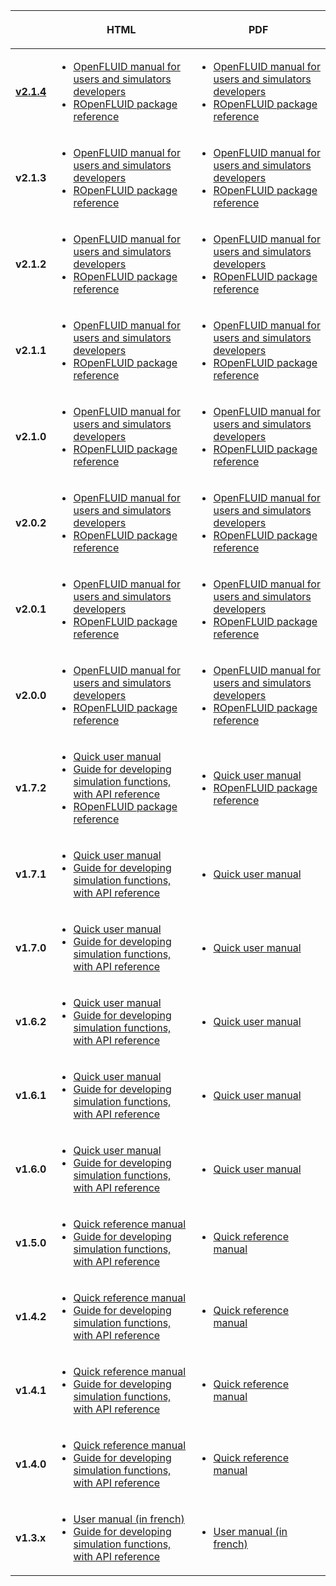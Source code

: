 <table>
<thead>
<tr class="header">
<th></th>
<th><p>HTML</p></th>
<th><p>PDF</p></th>
</tr>
</thead>
<tbody>
<tr class="odd">
<td><p><b><u>v2.1.4</u></b></p></td>
<td><ul>
<li><a href="http://www.openfluid-project.org/resources/docs/manuals/en/openfluid/2.1.4/main/html/index.html">OpenFLUID manual for users and simulators developers</a></li>
<li><a href="http://www.openfluid-project.org/resources/docs/manuals/en/openfluid/2.1.4/ROpenFLUID/html/index.html">ROpenFLUID package reference</a></li>
</ul></td>
<td><ul>
<li><a href="http://www.openfluid-project.org/resources/docs/manuals/en/openfluid/2.1.4/main/openfluid_manual_2.1.4.pdf">OpenFLUID manual for users and simulators developers</a></li>
<li><a href="http://www.openfluid-project.org/resources/docs/manuals/en/openfluid/2.1.4/ROpenFLUID/ROpenFLUID-manual.pdf">ROpenFLUID package reference</a></li>
</ul></td>
</tr>
<tr class="even">
<td><p><b>v2.1.3</b></p></td>
<td><ul>
<li><a href="http://www.openfluid-project.org/resources/docs/manuals/en/openfluid/2.1.3/main/html/index.html">OpenFLUID manual for users and simulators developers</a></li>
<li><a href="http://www.openfluid-project.org/resources/docs/manuals/en/openfluid/2.1.3/ROpenFLUID/html/index.html">ROpenFLUID package reference</a></li>
</ul></td>
<td><ul>
<li><a href="http://www.openfluid-project.org/resources/docs/manuals/en/openfluid/2.1.3/main/openfluid_manual_2.1.3.pdf">OpenFLUID manual for users and simulators developers</a></li>
<li><a href="http://www.openfluid-project.org/resources/docs/manuals/en/openfluid/2.1.3/ROpenFLUID/ROpenFLUID-manual.pdf">ROpenFLUID package reference</a></li>
</ul></td>
</tr>
<tr class="odd">
<td><p><b>v2.1.2</b></p></td>
<td><ul>
<li><a href="http://www.openfluid-project.org/resources/docs/manuals/en/openfluid/2.1.2/main/html/index.html">OpenFLUID manual for users and simulators developers</a></li>
<li><a href="http://www.openfluid-project.org/resources/docs/manuals/en/openfluid/2.1.2/ROpenFLUID/html/index.html">ROpenFLUID package reference</a></li>
</ul></td>
<td><ul>
<li><a href="http://www.openfluid-project.org/resources/docs/manuals/en/openfluid/2.1.2/main/openfluid_manual_2.1.2.pdf">OpenFLUID manual for users and simulators developers</a></li>
<li><a href="http://www.openfluid-project.org/resources/docs/manuals/en/openfluid/2.1.2/ROpenFLUID/ROpenFLUID-manual.pdf">ROpenFLUID package reference</a></li>
</ul></td>
</tr>
<tr class="even">
<td><p><b>v2.1.1</b></p></td>
<td><ul>
<li><a href="http://www.openfluid-project.org/resources/docs/manuals/en/openfluid/2.1.1/main/html/index.html">OpenFLUID manual for users and simulators developers</a></li>
<li><a href="http://www.openfluid-project.org/resources/docs/manuals/en/openfluid/2.1.1/ROpenFLUID/html/index.html">ROpenFLUID package reference</a></li>
</ul></td>
<td><ul>
<li><a href="http://www.openfluid-project.org/resources/docs/manuals/en/openfluid/2.1.1/main/openfluid_manual_2.1.1.pdf">OpenFLUID manual for users and simulators developers</a></li>
<li><a href="http://www.openfluid-project.org/resources/docs/manuals/en/openfluid/2.1.1/ROpenFLUID/ROpenFLUID-manual.pdf">ROpenFLUID package reference</a></li>
</ul></td>
</tr>
<tr class="odd">
<td><p><b>v2.1.0</b></p></td>
<td><ul>
<li><a href="http://www.openfluid-project.org/resources/docs/manuals/en/openfluid/2.1.0/main/html/index.html">OpenFLUID manual for users and simulators developers</a></li>
<li><a href="http://www.openfluid-project.org/resources/docs/manuals/en/openfluid/2.1.0/ROpenFLUID/html/index.html">ROpenFLUID package reference</a></li>
</ul></td>
<td><ul>
<li><a href="http://www.openfluid-project.org/resources/docs/manuals/en/openfluid/2.1.0/main/openfluid_manual_2.1.0.pdf">OpenFLUID manual for users and simulators developers</a></li>
<li><a href="http://www.openfluid-project.org/resources/docs/manuals/en/openfluid/2.1.0/ROpenFLUID/ROpenFLUID-manual.pdf">ROpenFLUID package reference</a></li>
</ul></td>
</tr>
<tr class="even">
<td><p><b>v2.0.2</b></p></td>
<td><ul>
<li><a href="http://www.openfluid-project.org/resources/docs/manuals/en/openfluid/2.0.2/main/html/index.html">OpenFLUID manual for users and simulators developers</a></li>
<li><a href="http://www.openfluid-project.org/resources/docs/manuals/en/openfluid/2.0.2/ROpenFLUID/html/index.html">ROpenFLUID package reference</a></li>
</ul></td>
<td><ul>
<li><a href="http://www.openfluid-project.org/resources/docs/manuals/en/openfluid/2.0.2/main/openfluid_manual_2.0.2.pdf">OpenFLUID manual for users and simulators developers</a></li>
<li><a href="http://www.openfluid-project.org/resources/docs/manuals/en/openfluid/2.0.2/ROpenFLUID/ROpenFLUID-manual.pdf">ROpenFLUID package reference</a></li>
</ul></td>
</tr>
<tr class="odd">
<td><p><b>v2.0.1</b></p></td>
<td><ul>
<li><a href="http://www.openfluid-project.org/resources/docs/manuals/en/openfluid/2.0.1/main/html/index.html">OpenFLUID manual for users and simulators developers</a></li>
<li><a href="http://www.openfluid-project.org/resources/docs/manuals/en/openfluid/2.0.1/ROpenFLUID/html/index.html">ROpenFLUID package reference</a></li>
</ul></td>
<td><ul>
<li><a href="http://www.openfluid-project.org/resources/docs/manuals/en/openfluid/2.0.1/main/openfluid_manual_2.0.1.pdf">OpenFLUID manual for users and simulators developers</a></li>
<li><a href="http://www.openfluid-project.org/resources/docs/manuals/en/openfluid/2.0.1/ROpenFLUID/ROpenFLUID-manual.pdf">ROpenFLUID package reference</a></li>
</ul></td>
</tr>
<tr class="even">
<td><p><b>v2.0.0</b></p></td>
<td><ul>
<li><a href="http://www.openfluid-project.org/resources/docs/manuals/en/openfluid/2.0.0/main/html/index.html">OpenFLUID manual for users and simulators developers</a></li>
<li><a href="http://www.openfluid-project.org/resources/docs/manuals/en/openfluid/2.0.0/ROpenFLUID/html/index.html">ROpenFLUID package reference</a></li>
</ul></td>
<td><ul>
<li><a href="http://www.openfluid-project.org/resources/docs/manuals/en/openfluid/2.0.0/main/openfluid_manual_2.0.0.pdf">OpenFLUID manual for users and simulators developers</a></li>
<li><a href="http://www.openfluid-project.org/resources/docs/manuals/en/openfluid/2.0.0/ROpenFLUID/ROpenFLUID-manual.pdf">ROpenFLUID package reference</a></li>
</ul></td>
</tr>
<tr class="odd">
<td><p><b>v1.7.2</b></p></td>
<td><ul>
<li><a href="http://www.openfluid-project.org/resources/docs/manuals/en/openfluid/1.7.2/quickuser/html/index.html">Quick user manual</a></li>
<li><a href="http://www.openfluid-project.org/resources/docs/manuals/en/openfluid/1.7.2/api/index.html">Guide for developing simulation functions, with API reference</a></li>
<li><a href="http://www.openfluid-project.org/resources/docs/manuals/en/openfluid/1.7.2/ROpenFLUID/html/index.html">ROpenFLUID package reference</a></li>
</ul></td>
<td><ul>
<li><a href="http://www.openfluid-project.org/resources/docs/manuals/en/openfluid/1.7.2/quickuser/openfluid_quickuser_en.pdf">Quick user manual</a></li>
<li><a href="http://www.openfluid-project.org/resources/docs/manuals/en/openfluid/1.7.2/ROpenFLUID/ROpenFLUID-manual.pdf">ROpenFLUID package reference</a></li>
</ul></td>
</tr>
<tr class="even">
<td><p><B>v1.7.1</B></p></td>
<td><ul>
<li><a href="http://www.openfluid-project.org/resources/docs/manuals/en/openfluid/1.7.1/quickuser/html/index.html">Quick user manual</a></li>
<li><a href="http://www.openfluid-project.org/resources/docs/manuals/en/openfluid/1.7.1/api/index.html">Guide for developing simulation functions, with API reference</a></li>
</ul></td>
<td><ul>
<li><a href="http://www.openfluid-project.org/resources/docs/manuals/en/openfluid/1.7.1/quickuser/openfluid_quickuser_en.pdf">Quick user manual</a></li>
</ul></td>
</tr>
<tr class="odd">
<td><p><B>v1.7.0</B></p></td>
<td><ul>
<li><a href="http://www.openfluid-project.org/resources/docs/manuals/en/openfluid/1.7.0/quickuser/html/index.html">Quick user manual</a></li>
<li><a href="http://www.openfluid-project.org/resources/docs/manuals/en/openfluid/1.7.0/sdk/index.html">Guide for developing simulation functions, with API reference</a></li>
</ul></td>
<td><ul>
<li><a href="http://www.openfluid-project.org/resources/docs/manuals/en/openfluid/1.7.0/quickuser/openfluid_quickuser_en.pdf">Quick user manual</a></li>
</ul></td>
</tr>
<tr class="even">
<td><p><B>v1.6.2</B></p></td>
<td><ul>
<li><a href="http://www.openfluid-project.org/resources/docs/manuals/en/openfluid/1.6.2/quickuser/html/index.html">Quick user manual</a></li>
<li><a href="http://www.openfluid-project.org/resources/docs/manuals/en/openfluid/1.6.2/sdk/index.html">Guide for developing simulation functions, with API reference</a></li>
</ul></td>
<td><ul>
<li><a href="http://www.openfluid-project.org/resources/docs/manuals/en/openfluid/1.6.2/quickuser/openfluid_quickuser_en.pdf">Quick user manual</a></li>
</ul></td>
</tr>
<tr class="odd">
<td><p><B>v1.6.1</B></p></td>
<td><ul>
<li><a href="http://www.openfluid-project.org/resources/docs/manuals/en/openfluid/1.6.1/quickuser/html/index.html">Quick user manual</a></li>
<li><a href="http://www.openfluid-project.org/resources/docs/manuals/en/openfluid/1.6.1/sdk/index.html">Guide for developing simulation functions, with API reference</a></li>
</ul></td>
<td><ul>
<li><a href="http://www.openfluid-project.org/resources/docs/manuals/en/openfluid/1.6.1/quickuser/openfluid_quickuser_en.pdf">Quick user manual</a></li>
</ul></td>
</tr>
<tr class="even">
<td><p><B>v1.6.0</B></p></td>
<td><ul>
<li><a href="http://www.openfluid-project.org/resources/docs/manuals/en/openfluid/1.6.0/quickuser/html/index.html">Quick user manual</a></li>
<li><a href="http://www.openfluid-project.org/resources/docs/manuals/en/openfluid/1.6.0/sdk/index.html">Guide for developing simulation functions, with API reference</a></li>
</ul></td>
<td><ul>
<li><a href="http://www.openfluid-project.org/resources/docs/manuals/en/openfluid/1.6.0/quickuser/openfluid_quickuser_en.pdf">Quick user manual</a></li>
</ul></td>
</tr>
<tr class="odd">
<td><p><B>v1.5.0</B></p></td>
<td><ul>
<li><a href="http://www.openfluid-project.org/resources/docs/manuals/en/engine/1.5.0/quickref/html/index.html">Quick reference manual</a></li>
<li><a href="http://www.openfluid-project.org/resources/docs/manuals/en/engine/1.5.0/sdk/index.html">Guide for developing simulation functions, with API reference</a></li>
</ul></td>
<td><ul>
<li><a href="http://www.openfluid-project.org/resources/docs/manuals/en/engine/1.5.0/quickref/openfluid-engine_quickref_en.pdf">Quick reference manual</a></li>
</ul></td>
</tr>
<tr class="even">
<td><p><B>v1.4.2</B></p></td>
<td><ul>
<li><a href="http://www.openfluid-project.org/resources/docs/manuals/en/engine/1.4.2/quickref/html/index.html">Quick reference manual</a></li>
<li><a href="http://www.openfluid-project.org/resources/docs/manuals/en/engine/1.4.2/sdk/index.html">Guide for developing simulation functions, with API reference</a></li>
</ul></td>
<td><ul>
<li><a href="http://www.openfluid-project.org/resources/docs/manuals/en/engine/1.4.2/quickref/openfluid-engine_quickref_en.pdf">Quick reference manual</a></li>
</ul></td>
</tr>
<tr class="odd">
<td><p><B>v1.4.1</B></p></td>
<td><ul>
<li><a href="http://www.openfluid-project.org/resources/docs/manuals/en/engine/1.4.1/quickref/html/index.html">Quick reference manual</a></li>
<li><a href="http://www.openfluid-project.org/resources/docs/manuals/en/engine/1.4.1/sdk/index.html">Guide for developing simulation functions, with API reference</a></li>
</ul></td>
<td><ul>
<li><a href="http://www.openfluid-project.org/resources/docs/manuals/en/engine/1.4.1/quickref/openfluid-engine_quickref_en.pdf">Quick reference manual</a></li>
</ul></td>
</tr>
<tr class="even">
<td><p><B>v1.4.0</B></p></td>
<td><ul>
<li><a href="http://www.openfluid-project.org/resources/docs/manuals/en/engine/1.4.0/quickref/html/index.html">Quick reference manual</a></li>
<li><a href="http://www.openfluid-project.org/resources/docs/manuals/en/engine/1.4.0/sdk/index.html">Guide for developing simulation functions, with API reference</a></li>
</ul></td>
<td><ul>
<li><a href="http://www.openfluid-project.org/resources/docs/manuals/en/engine/1.4.0/quickref/openfluid-engine_quickref_en.pdf">Quick reference manual</a></li>
</ul></td>
</tr>
<tr class="odd">
<td><p><B>v1.3.x</B></p></td>
<td><ul>
<li><a href="http://www.openfluid-project.org/resources/docs/manuals/fr/engine/1.3/user/index.html">User manual (in french)</a></li>
<li><a href="http://www.openfluid-project.org/resources/docs/manuals/en/engine/1.3/sdk/index.html">Guide for developing simulation functions, with API reference</a></li>
</ul></td>
<td><ul>
<li><a href="http://www.openfluid-project.org/resources/docs/manuals/fr/engine/1.3/OpenFLUID-Engine_User.pdf">User manual (in french)</a></li>
</ul></td>
</tr>
</tbody>
</table>
